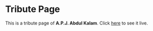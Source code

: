 # Tribute Page

This is a tribute page of **A.P.J. Abdul Kalam**. Click [here](https://codepen.io/shashiirk/full/yLOgaKY) to see it live.
